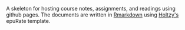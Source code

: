 A skeleton for hosting course notes, assignments, and readings using github pages. The documents are written in [Rmarkdown](https://github.com/rstudio/rmarkdown) using [Holtzy's](https://github.com/holtzy) epuRate template. 
